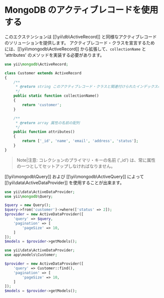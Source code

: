MongoDB のアクティブレコードを使用する
======================================

このエクステンションは [[\yii\db\ActiveRecord]] と同様なアクティブレコードのソリューションを提供します。
アクティブレコード・クラスを宣言するためには、[[\yii\mongodb\ActiveRecord]] から拡張して、`collectionName` と 'attributes' のメソッドを実装する必要があります。

```php
use yii\mongodb\ActiveRecord;

class Customer extends ActiveRecord
{
    /**
     * @return string このアクティブレコード・クラスと関連付けられたインデックスの名前
     */
    public static function collectionName()
    {
        return 'customer';
    }

    /**
     * @return array 属性の名前の配列
     */
    public function attributes()
    {
        return ['_id', 'name', 'email', 'address', 'status'];
    }
}
```

>Note|注意: コレクションのプライマリ・キーの名前 ('_id') は、常に属性の一つとしてセットアップしなければなりません。

[[\yii\mongodb\Query]] および [[\yii\mongodb\ActiveQuery]] によって [[\yii\data\ActiveDataProvider]] を使用することが出来ます。

```php
use yii\data\ActiveDataProvider;
use yii\mongodb\Query;

$query = new Query();
$query->from('customer')->where(['status' => 2]);
$provider = new ActiveDataProvider([
    'query' => $query,
    'pagination' => [
        'pageSize' => 10,
    ]
]);
$models = $provider->getModels();
```

```php
use yii\data\ActiveDataProvider;
use app\models\Customer;

$provider = new ActiveDataProvider([
    'query' => Customer::find(),
    'pagination' => [
        'pageSize' => 10,
    ]
]);
$models = $provider->getModels();
```
